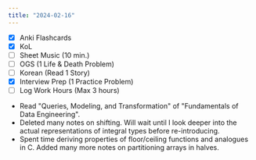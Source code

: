 ```yaml
---
title: "2024-02-16"
---
```


- [x] Anki Flashcards
- [x] KoL
- [ ] Sheet Music (10 min.)
- [ ] OGS (1 Life & Death Problem)
- [ ] Korean (Read 1 Story)
- [x] Interview Prep (1 Practice Problem)
- [ ] Log Work Hours (Max 3 hours)

* Read "Queries, Modeling, and Transformation" of "Fundamentals of Data Engineering".
* Deleted many notes on shifting. Will wait until I look deeper into the actual representations of integral types before re-introducing.
* Spent time deriving properties of floor/ceiling functions and analogues in C. Added many more notes on partitioning arrays in halves.